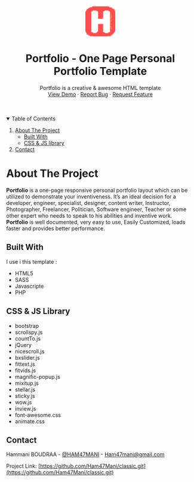 <!--
 * Template Name      : Portfolio
 * Template Version   : V 1.0.0
 * Template Url       : .....................
 * Language           : HTML5, SASS, jQuery 
 * Contact Me : Skaype   :- Hammani
 *				      Facebook :- Ham mani
 *				      Email    :- Ham47mani@gmail.com
-->



<!-- PROJECT LOGO -->
<br />
<p align="center">
  <a href="https://ham47mani.github.io/Portfolio/">
    <img src="img/logo.png" alt="Logo" width="80" height="80">
  </a>

  <h1 align="center">Portfolio - One Page Personal Portfolio Template</h1>

  <p align="center">
    Portfolio is a creative & awesome HTML template 
    <br />
    <a href="https://ham47mani.github.io/Portfolio/">View Demo</a>
    ·
    <a href="https://github.com/Ham47Mani/Portfolio/issues">Report Bug</a>
    ·
    <a href="https://github.com/Ham47Mani/Portfolio/issues">Request Feature</a>
  </p>
</p>

<br />
<br />

<!-- TABLE OF CONTENTS -->
<details open="open">
  <summary>Table of Contents</summary>
  <ol>
    <li>
      <a href="#about-the-project">About The Project</a>
      <ul>
        <li><a href="#built-with">Built With</a></li>
        <li><a href="#CSS & JS Library">CSS & JS library</a></li>
      </ul>
    </li>
    <li><a href="#contact">Contact</a></li>
  </ol>
</details>



<!-- ABOUT THE PROJECT -->
# About The Project


<b>Portfolio</b> is a one-page responsive personal portfolio layout which can be utilized to demonstrate your inventiveness. It’s an ideal decision for a developer, engineer, specialist, designer, content writer, Instructor, Photographer, Freelancer, Politician, Software engineer, Teacher or some other expert who needs to speak to his abilities and inventive work. <b>Portfolio</b> is well documented, very easy to use, Easily Customized, loads faster and provides better performance.

## Built With

I use i this template :

* HTML5
* SASS
* Javascripte
* PHP

## CSS & JS Library
* bootstrap
* scrollspy.js
* countTo.js
* jQuery
* nicescroll.js
* bxslider.js
* fittext.js
* fitvids.js
* magnific-popup.js
* mixitup.js
* stellar.js
* sticky.js
* wow.js
* inview.js
* font-awesome.css
* animate.css

<!-- CONTACT -->
## Contact

Hammani BOUDRAA - [@HAM47MANI](https://twitter.com/Ham7Mani) - Ham47mani@gmail.com

Project Link: [https://github.com/Ham47Mani/classic.git](https://github.com/Ham47Mani/classic.git)
